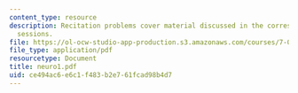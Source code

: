 ```yaml
---
content_type: resource
description: Recitation problems cover material discussed in the corresponding lecture
  sessions.
file: https://ol-ocw-studio-app-production.s3.amazonaws.com/courses/7-012-introduction-to-biology-fall-2004/ce494ac6e6c1f483b2e761fcad98b4d7_neuro1.pdf
file_type: application/pdf
resourcetype: Document
title: neuro1.pdf
uid: ce494ac6-e6c1-f483-b2e7-61fcad98b4d7
---
```

